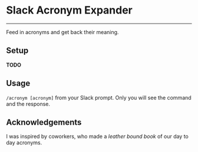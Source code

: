 # Slack Acronym Expander
---

Feed in acronyms and get back their meaning. 

## Setup
**TODO**

## Usage
`/acronym [acronym]` from your Slack prompt. Only you will see the command and the response.

## Acknowledgements
I was inspired by coworkers, who made a *leather bound book* of our day to day acronyms.

